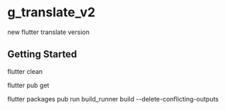 # g_translate_v2

new flutter translate version

## Getting Started

flutter clean

flutter pub get

flutter packages pub run build_runner build --delete-conflicting-outputs 